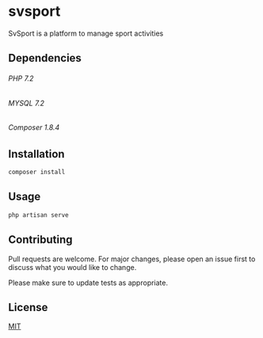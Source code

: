 # svsport

SvSport is a platform  to manage sport activities

## Dependencies
###### PHP 7.2
###### MYSQL 7.2
###### Composer 1.8.4


## Installation

```bash
composer install
```

## Usage

```python
php artisan serve
```

## Contributing
Pull requests are welcome. For major changes, please open an issue first to discuss what you would like to change.

Please make sure to update tests as appropriate.

## License
[MIT](https://choosealicense.com/licenses/mit/)
